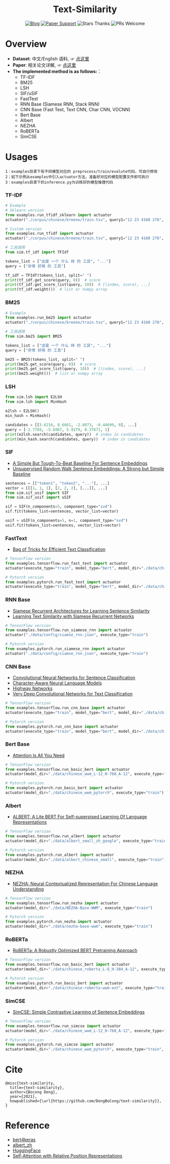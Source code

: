 <h1 align="center">Text-Similarity</h1>

<div align="center">

[![Blog](https://img.shields.io/badge/blog-@DengBoCong-blue.svg?style=social)](https://www.zhihu.com/people/dengbocong)
[![Paper Support](https://img.shields.io/badge/paper-repo-blue.svg?style=social)](https://github.com/DengBoCong/nlp-paper)
![Stars Thanks](https://img.shields.io/badge/Stars-thanks-brightgreen.svg?style=social&logo=trustpilot)
![PRs Welcome](https://img.shields.io/badge/PRs-welcome-brightgreen.svg?style=social&logo=appveyor)

[comment]: <> ([![PRs Welcome]&#40;https://img.shields.io/badge/PRs-welcome-brightgreen.svg?style=flat-square&#41;]&#40;&#41;)

</div>

# Overview
+ **Dataset**: 中文/English 语料, ☞  [点这里](https://github.com/DengBoCong/text-similarity/tree/main/corpus)
+ **Paper**: 相关论文详解, ☞  [点这里](https://github.com/DengBoCong/nlp-paper)
+ **The implemented method is as follows:**：
   + TF-IDF
   + BM25
   + LSH
   + SIF/uSIF
   + FastText
   + RNN Base (Siamese RNN, Stack RNN)
   + CNN Base (Fast Text, Text CNN, Char CNN, VDCNN)
   + Bert Base
   + Albert
   + NEZHA
   + RoBERTa
   + SimCSE

# Usages
```
1：examples目录下有不同模型对应的 preprocess/train/evalute代码，可自行修改
2：如下示例从examples中引入actuator方法，准备好对应的模型配置文件即可执行
3：examples目录下的inference.py为训练好的模型推理代码
```

### TF-IDF

```python
# Example
# Sklearn version
from examples.run_tfidf_sklearn import actuator
actuator("./corpus/chinese/breeno/train.tsv", query1="12 23 4160 276", query2="29 23 169 1495")

# Custom version
from examples.run_tfidf import actuator
actuator("./corpus/chinese/breeno/train.tsv", query1="12 23 4160 276", query2="29 23 169 1495")

# 工具调用
from sim.tf_idf import TFIdf

tokens_list = ["这是 一个 什么 样 的 工具", "..."]
query = ["非常 好用 的 工具"]

tf_idf = TFIdf(tokens_list, split=" ")
print(tf_idf.get_score(query, 0))  # score
print(tf_idf.get_score_list(query, 10))  # [(index, score), ...]
print(tf_idf.weight())  # list or numpy array
```

### BM25

```python
# Example
from examples.run_bm25 import actuator
actuator("./corpus/chinese/breeno/train.tsv", query1="12 23 4160 276", query2="29 23 169 1495")

# 工具调用
from sim.bm25 import BM25

tokens_list = ["这是 一个 什么 样 的 工具", "..."]
query = ["非常 好用 的 工具"]

bm25 = BM25(tokens_list, split=" ")
print(bm25.get_score(query, 0))  # score
print(bm25.get_score_list(query, 10))  # [(index, score), ...]
print(bm25.weight())  # list or numpy array
```

### LSH

```python
from sim.lsh import E2LSH
from sim.lsh import MinHash

e2lsh = E2LSH()
min_hash = MinHash()

candidates = [[3.6216, 8.6661, -2.8073, -0.44699, 0], ...]
query = [-2.7769, -5.6967, 5.9179, 0.37671, 1]
print(e2lsh.search(candidates, query))  # index in candidates
print(min_hash.search(candidates, query))  # index in candidates
```

### SIF
+ [A Simple But Tough-To-Beat Baseline For Sentence Embeddings](https://openreview.net/pdf?id=SyK00v5xx)
+ [Unsupervised Random Walk Sentence Embeddings: A Strong but Simple Baseline](https://aclanthology.org/W18-3012.pdf)
```python
sentences = [["token1", "token2", "..."], ...]
vector = [[[1, 1, 1], [2, 2, 2], [...]], ...]
from sim.sif_usif import SIF
from sim.sif_usif import uSIF

sif = SIF(n_components=5, component_type="svd")
sif.fit(tokens_list=sentences, vector_list=vector)

usif = uSIF(n_components=5, n=1, component_type="svd")
usif.fit(tokens_list=sentences, vector_list=vector)
```

### FastText
+ [Bag of Tricks for Efficient Text Classification](https://arxiv.org/pdf/1607.01759.pdf)
```python
# TensorFlow version
from examples.tensorflow.run_fast_text import actuator
actuator(execute_type="train", model_type="bert", model_dir="./data/chinese_wwm_L-12_H-768_A-12")

# Pytorch version
from examples.pytorch.run_fast_text import actuator
actuator(execute_type="train", model_type="bert", model_dir="./data/chinese_wwm_pytorch")
```

### RNN Base
+ [Siamese Recurrent Architectures for Learning Sentence Similarity](https://scholar.google.com/scholar_url?url=https://ojs.aaai.org/index.php/AAAI/article/view/10350/10209&hl=zh-CN&sa=T&oi=gsb-gga&ct=res&cd=0&d=7393466935379636447&ei=KQWzYNL5OYz4yATXqJ6YCg&scisig=AAGBfm0zNEZZez8zh5ZB_iG7UTrwXmhJWg)
+ [Learning Text Similarity with Siamese Recurrent Networks](https://aclanthology.org/W16-1617.pdf)
```python
# TensorFlow version
from examples.tensorflow.run_siamese_rnn import actuator
actuator("./data/config/siamse_rnn.json", execute_type="train")

# Pytorch version
from examples.pytorch.run_siamese_rnn import actuator
actuator("./data/config/siamse_rnn.json", execute_type="train")
```

### CNN Base
+ [Convolutional Neural Networks for Sentence Classification](https://arxiv.org/pdf/1408.5882.pdf)
+ [Character-Aware Neural Language Models](https://arxiv.org/pdf/1508.06615.pdf)
+ [Highway Networks](https://arxiv.org/pdf/1505.00387.pdf)
+ [Very Deep Convolutional Networks for Text Classification](https://arxiv.org/pdf/1606.01781.pdf)
```python
# TensorFlow version
from examples.tensorflow.run_cnn_base import actuator
actuator(execute_type="train", model_type="bert", model_dir="./data/chinese_wwm_L-12_H-768_A-12")

# Pytorch version
from examples.pytorch.run_cnn_base import actuator
actuator(execute_type="train", model_type="bert", model_dir="./data/chinese_wwm_pytorch")
```

### Bert Base
+ [Attention Is All You Need](https://arxiv.org/pdf/1706.03762.pdf)
```python
# TensorFlow version
from examples.tensorflow.run_basic_bert import actuator
actuator(model_dir="./data/chinese_wwm_L-12_H-768_A-12", execute_type="train")

# Pytorch version
from examples.pytorch.run_basic_bert import actuator
actuator(model_dir="./data/chinese_wwm_pytorch", execute_type="train")
```

### Albert
+ [ALBERT: A Lite BERT For Self-superpised Learning Of Language Representations](https://arxiv.org/pdf/1909.11942.pdf)
```python
# TensorFlow version
from examples.tensorflow.run_albert import actuator
actuator(model_dir="./data/albert_small_zh_google", execute_type="train")

# Pytorch version
from examples.pytorch.run_albert import actuator
actuator(model_dir="./data/albert_chinese_small", execute_type="train")
```

### NEZHA
+ [NEZHA: Neural Contextualized Representation For Chinese Language Understanding](https://arxiv.org/pdf/1909.00204.pdf)
```python
# TensorFlow version
from examples.tensorflow.run_nezha import actuator
actuator(model_dir="./data/NEZHA-Base-WWM", execute_type="train")

# Pytorch version
from examples.pytorch.run_nezha import actuator
actuator(model_dir="./data/nezha-base-wwm", execute_type="train")
```

### RoBERTa
+ [RoBERTa: A Robustly Optimized BERT Pretraining Approach](https://arxiv.org/pdf/1907.11692.pdf)
```python
# TensorFlow version
from examples.tensorflow.run_basic_bert import actuator
actuator(model_dir="./data/chinese_roberta_L-6_H-384_A-12", execute_type="train")

# Pytorch version
from examples.pytorch.run_basic_bert import actuator
actuator(model_dir="./data/chinese-roberta-wwm-ext", execute_type="train")
```

### SimCSE
+ [SimCSE: Simple Contrastive Learning of Sentence Embeddings](https://arxiv.org/pdf/2104.08821.pdf)
```python
# TensorFlow version
from examples.tensorflow.run_simcse import actuator
actuator(model_dir="./data/chinese_wwm_L-12_H-768_A-12", execute_type="train", model_type="bert")

# Pytorch version
from examples.pytorch.run_simcse import actuator
actuator(model_dir="./data/chinese_wwm_pytorch", execute_type="train", model_type="bert")
```


# Cite
```
@misc{text-similarity,
  title={text-similarity},
  author={Bocong Deng},
  year={2021},
  howpublished={\url{https://github.com/DengBoCong/text-similarity}},
}
```

# Reference
+ [bert4keras](https://github.com/bojone/bert4keras/)
+ [albert_zh](https://github.com/brightmart/albert_zh)
+ [HuggingFace](https://huggingface.co/)
+ [Self-Attention with Relative Position Representations](https://arxiv.org/pdf/1803.02155.pdf)
